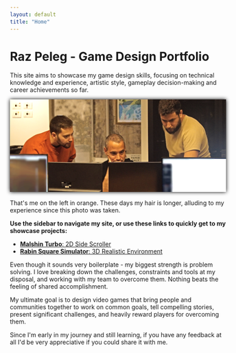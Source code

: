 ```yaml
---
layout: default
title: "Home"
---
```


# Raz Peleg - Game Design Portfolio

This site aims to showcase my game design skills, focusing on technical knowledge and experience, artistic style, gameplay decision-making and career achievements so far.

<div class="image-with-caption">
  <img src="cover-cropped.png" alt="Working in a team" style="filter: grayscale(40%)  brightness(125%) drop-shadow(0px 0px 5px #000) saturate(120%);">
  <p class="caption">That's me on the left in orange. These days my hair is longer, alluding to my experience since this photo was taken.</p>
</div>

**Use the sidebar to navigate my site, or use these links to quickly get to my showcase projects:**
- [**Malshin Turbo**: 2D Side Scroller](pages/malshin-turbo.md)
- [**Rabin Square Simulator**: 3D Realistic Environment](pages/rabin-square-simulator.md)

Even though it sounds very boilerplate - my biggest strength is problem solving. I love breaking down the challenges, constraints and tools at my disposal, and working with my team to overcome them. Nothing beats the feeling of shared accomplishment.

My ultimate goal is to design video games that bring people and communities together to work on common goals, tell compelling stories, present significant challenges, and heavily reward players for overcoming them.

Since I'm early in my journey and still learning, if you have any feedback at all I'd be very appreciative if you could share it with me.
